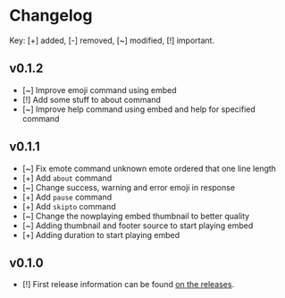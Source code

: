 # Changelog
Key: [+] added, [-] removed, [~] modified, [!] important.

## v0.1.2

- [~] Improve emoji command using embed
- [!] Add some stuff to about command
- [~] Improve help command using embed and help for specified command

## v0.1.1

- [~] Fix emote command unknown emote ordered that one line length
- [+] Add `about` command
- [~] Change success, warning and error emoji in response
- [+] Add `pause` command
- [+] Add `skipto` command
- [~] Change the nowplaying embed thumbnail to better quality
- [~] Adding thumbnail and footer source to start playing embed
- [+] Adding duration to start playing embed

## v0.1.0

- [!] First release information can be found [on the releases](https://github.com/SharifPoetra/thunder-java/releases/tag/0.1.0).
